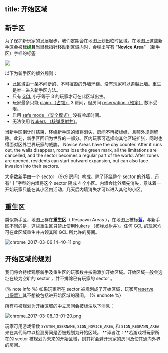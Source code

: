 title: 开始区域
---

## 新手区
 
为了保护新玩家的发展起步，我们定期会在地图上划出临时区域。在地图上这些新手区会被标<font color="green"><b>绿</b></font>且当鼠标指针移动到区域内时，会弹出写有 “**Novice Area**” （新手区）字样的标签

![](img/novice.png)

以下为新手区的额外规则：

*   此区域由一条不间断的、不可摧毁的外墙环绕。没有玩家可以逾越此墙。[重生](respawn.html)是唯一进入新手区方法。
*   只有 [GCL](/control.html#提升GCL) 小于等于 3 的玩家才可在此区域出生。
*   玩家最多只能 [claim （占领）](/api/#Creep.claimController) 3 房间，但房间 [reservation（预定）](/api/#Creep.reserveController) 数不受限。
*   启用 [safe mode （安全模式）](/defense.html) 没有冷却时间。
*   无法使用 [Nukers （核弹发射井）](/api/#StructureNuker)。

当新手区倒计时结束，环绕新手区的墙将消失，房间不再被标绿，且额外规则解除。此刻，新手区回归为世界的一部分。区内玩家可选择向其他区域扩张，同时也得面对区外世界玩家的威胁。
Novice Areas have the day counter. After it runs out, the walls disappear, rooms lose the green mark, all the limitations are cancelled, and the sector becomes a regular part of the world. After zones are opened, residents can start outward expansion, but can also face invasion into their sectors. 

大多数新手由一个 sector （9x9 房间）构成。除了环绕整个 sector 的外墙，还有“十”字型的内墙将这个 sector 隔成 4 个小区。内墙会比外墙先消失，意味着一开始玩家只能在其小区内活动，几天后内墙消失才可以进入其他的小区。

## 重生区

类似新手区，地图上存在**重生区**（ Respawn Areas ），在地图上被标<font color="blue"><b>蓝</b></font>，与新手区不同的是，这些重生区只禁止使用[Nukers （核弹发射井）](/api/#StructureNuker)。任何 [GCL](control.html) 的玩家均可在此区域重生并占领其所 GCL 所允许的房间。

![chrome_2017-03-06_14-40-11.png](img/chrome_2017-03-06_14-40-11.png)

## 开始区域的规划

我们将会持续观察新手及重生区的玩家数并按需添加开始区域。开始区域一般会选址在较为空旷的 sector ，并不排除已有玩家的 sector 。

{% note info %}
如果玩家所在 sector 被规划成了开始区域，玩家可[reserve （保留）](/api/#Creep.reserveController)其不想被包括进开始区域的房间。
{% endnote %}

所有将被规划为开始区域的中立房间会被标注以下消息：

![chrome_2017-03-08_13-01-20.png](img/chrome_2017-03-08_13-01-20.png)

玩家可用游戏常数 `SYSTEM_USERNAME`, `SIGN_NOVICE_AREA`, 和 `SIGN_RESPAWN_AREA` 来在其代码中以检测房间是否被规划为开始区域。
**译者注：**若游戏将玩家所在的 sector 被规划为未来的开始区域，则其将会避开玩家的房间及使其通向外界的房间。
